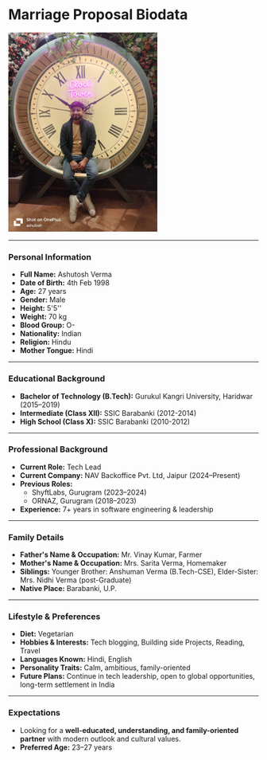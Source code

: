 
# Marriage Proposal Biodata

<img src="img_1.jpg.jpeg" alt="Profile Image 1" max-width="50%" height="400px">

---
### Personal Information  
- **Full Name:** Ashutosh Verma  
- **Date of Birth:** 4th Feb 1998  
- **Age:** 27 years  
- **Gender:** Male  
- **Height:** 5'5''  
- **Weight:** 70 kg  
- **Blood Group:** O-  
- **Nationality:** Indian  
- **Religion:** Hindu  
- **Mother Tongue:** Hindi  

---

### Educational Background  
- **Bachelor of Technology (B.Tech):** Gurukul Kangri University, Haridwar (2015–2019)  
- **Intermediate (Class XII):** SSIC Barabanki (2012-2014)  
- **High School (Class X):** SSIC Barabanki (2010-2012)  

---

### Professional Background  
- **Current Role:** Tech Lead  
- **Current Company:** NAV Backoffice Pvt. Ltd, Jaipur (2024–Present)  
- **Previous Roles:**  
  - ShyftLabs, Gurugram (2023–2024)  
  - ORNAZ, Gurugram (2018–2023)  
- **Experience:** 7+ years in software engineering & leadership  

---

### Family Details  
- **Father's Name & Occupation:** Mr. Vinay Kumar, Farmer  
- **Mother's Name & Occupation:** Mrs. Sarita Verma, Homemaker  
- **Siblings:** Younger Brother: Anshuman Verma (B.Tech-CSE), Elder-Sister: Mrs. Nidhi Verma (post-Graduate)
- **Native Place:** Barabanki, U.P.  

---

### Lifestyle & Preferences  
- **Diet:** Vegetarian  
- **Hobbies & Interests:** Tech blogging, Building side Projects, Reading, Travel  
- **Languages Known:** Hindi, English  
- **Personality Traits:** Calm, ambitious, family-oriented
- **Future Plans:** Continue in tech leadership, open to global opportunities, long-term settlement in India  

---

### Expectations  
- Looking for a **well-educated, understanding, and family-oriented partner** with modern outlook and cultural values.  
- **Preferred Age:** 23–27 years  
